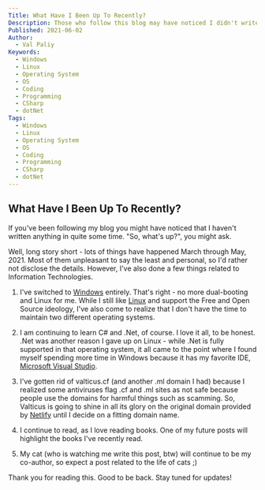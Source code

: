 ```yaml
---
Title: What Have I Been Up To Recently?
Description: Those who follow this blog may have noticed I didn't write anything for some time. So, what have I been up to recently?
Published: 2021-06-02
Author:
  - Val Paliy
Keywords:
  - Windows
  - Linux
  - Operating System
  - OS
  - Coding
  - Programming
  - CSharp
  - dotNet
Tags:
  - Windows
  - Linux
  - Operating System
  - OS
  - Coding
  - Programming
  - CSharp
  - dotNet
---
```


## What Have I Been Up To Recently?

If you've been following my blog you might have noticed that I haven't written anything in quite some time. "So, what's up?", you might ask.

Well, long story short - lots of things have happened March through May, 2021. Most of them unpleasant to say the least and personal, so I'd rather not disclose the details. However, I've also done a few things related to Information Technologies.

1. I've switched to [Windows](https://valticus.netlify.app/tags/windows) entirely. That's right - no more dual-booting and Linux for me. While I still like [Linux](111) and support the Free and Open Source ideology, I've also come to realize that I don't have the time to maintain two different operating systems.

2. I am continuing to learn C# and .Net, of course. I love it all, to be honest. .Net was another reason I gave up on Linux - while .Net is fully supported in that operating system, it all came to the point where I found myself spending more time in Windows because it has my favorite IDE, [Microsoft Visual Studio](https://valticus.netlify.app/tags/visual-studio-2019).

3. I've gotten rid of valticus.cf (and another .ml domain I had) because I realized some antiviruses flag .cf and .ml sites as not safe because people use the domains for harmful things such as scamming. So, Valticus is going to shine in all its glory on the original domain provided by [Netlify](https://valticus.netlify.app/tags/netlify) until I decide on a fitting domain name.

4. I continue to read, as I love reading books. One of my future posts will highlight the books I've recently read.

5. My cat (who is watching me write this post, btw) will continue to be my co-author, so expect a post related to the life of cats ;)

Thank you for reading this. Good to be back. Stay tuned for updates!
